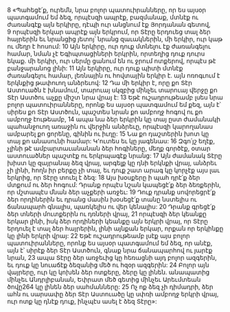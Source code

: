 8 «Պահեցէ՛ք, ուրեմն, նրա բոլոր պատուիրանները, որ ես այսօր պատգամում եմ ձեզ, որպէսզի ապրէք, բազմանաք, մտնէք ու ժառանգէք այն երկիրը, դէպի ուր անցնում էք Յորդանան գետով, 9 որպէսզի երկար ապրէք այն երկրում, որ Տէրը երդուեց տալ ձեր հայրերին եւ նրանցից յետոյ՝ նրանց զաւակներին, մի երկիր, ուր կաթ ու մեղր է հոսում:
10 Այն երկիրը, ուր դուք մտնելու էք ժառանգելու համար, նման չէ Եգիպտացիների երկրին, որտեղից դուք դուրս եկաք. մի երկիր, ուր սերմը ցանում են ու ջրում ոտքերով, որպէս թէ բանջարանոց լինի: 11 Այն երկիրը, ուր դուք պիտի մտնէք ժառանգելու համար, լեռնային ու հովտային երկիր է. այն ոռոգւում է երկնքից թափուող անձրեւով: 12 Դա մի երկիր է, որը քո Տէր Աստուածն է խնամում, տարուայ սկզբից մինչեւ տարուայ վերջը քո Տէր Աստծու աչքը միշտ նրա վրայ է:
13 Եթէ ուշադրութեամբ լսես նրա բոլոր պատուիրանները, որոնք ես այսօր պատգամում եմ քեզ, այն է՝ սիրես քո Տէր Աստծուն, պաշտես նրան քո ամբողջ հոգով ու քո ամբողջ էութեամբ, 14 ապա նա ձեր երկրին կը տայ ըստ ժամանակի պահանջուող առաջին ու վերջին անձրեւը, որպէսզի կարողանաս ամբարել քո ցորենը, գինին ու իւղը: 15 Նա քո դաշտերին խոտ կը տայ քո անասունի համար: Կ՚ուտես եւ կը յագենաս: 16 Զգո՛յշ եղէք, չլինի թէ ամբարտաւանանան ձեր հոգիները, մեղք գործէք, օտար աստուածներ պաշտէք ու երկրպագէք նրանց: 17 Այն ժամանակ Տէրը խիստ կը զայրանայ ձեզ վրայ, արգելք կը դնի երկնքի վրայ, անձրեւ չի լինի, հողն իր բերքը չի տայ, եւ դուք շատ արագ կը կորչէք այս լաւ երկրից, որ Տէրը տուել է ձեզ:
18 Այս խօսքերը ի պահ դրէ՛ք ձեր մտքում ու ձեր հոգում: Դրանք որպէս նշան կապեցէ՛ք ձեր ձեռքերին, որ մշտապէս մնան ձեր աչքերի առջեւ: 19 Դուք դրանք սովորեցրէ՛ք ձեր որդիներին եւ դրանց մասին խօսեցէ՛ք տանը նստելիս ու ճանապարհ գնալիս, պառկելիս ու վեր կենալիս: 20 Դրանք գրեցէ՛ք ձեր տների մուտքերին ու դռների վրայ, 21 որպէսզի ձեր կեանքը երկար լինի, իսկ ձեր որդիների կեանքը այն երկրի վրայ, որ Տէրը երդուել է տալ ձեր հայրերին, լինի այնքան երկար, որքան որ երկինքը կը լինի երկրի վրայ:
22 Եթէ ուշադրութեամբ լսէք այս բոլոր պատուիրանները, որոնք ես այսօր պատգամում եմ ձեզ, որ անէք, այն է՝ սիրէք ձեր Տէր Աստծուն, գնաք նրա ճանապարհով ու յարէք նրան, 23 ապա Տէրը ձեր առջեւից կը հեռացնի այդ բոլոր ազգերին, եւ դուք կը նուաճէք ձեզանից մեծ ու հզօր ազգերին: 24 Բոլոր այն վայրերը, ուր կը կոխեն ձեր ոտքերը, ձերը կը լինեն. անապատից մինչեւ Անդրլիբանան, Եփրատ մեծ գետից մինչեւ Արեւմտեան ծովը264 կը լինեն ձեր սահմանները: 25 Ոչ ոք ձեզ չի դիմադրի, ձեր ահն ու սարսափը ձեր Տէր Աստուածը կը սփռի ամբողջ երկրի վրայ, ուր ոտք կը դնէք դուք, ինչպէս ասել է ձեզ Տէրը»:
